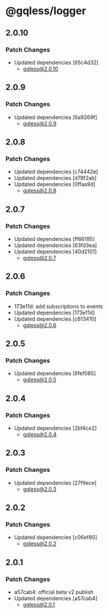 # @gqless/logger

## 2.0.10

### Patch Changes

- Updated dependencies [65c4d32]
  - gqless@2.0.10

## 2.0.9

### Patch Changes

- Updated dependencies [6a9269f]
  - gqless@2.0.9

## 2.0.8

### Patch Changes

- Updated dependencies [c74442e]
- Updated dependencies [d78f2ab]
- Updated dependencies [0ffaa9d]
  - gqless@2.0.8

## 2.0.7

### Patch Changes

- Updated dependencies [ff66195]
- Updated dependencies [63fd3ea]
- Updated dependencies [40d2101]
  - gqless@2.0.7

## 2.0.6

### Patch Changes

- 173e11d: add subscriptions to events
- Updated dependencies [173e11d]
- Updated dependencies [c613410]
  - gqless@2.0.6

## 2.0.5

### Patch Changes

- Updated dependencies [6fef085]
  - gqless@2.0.5

## 2.0.4

### Patch Changes

- Updated dependencies [2bf4ce2]
  - gqless@2.0.4

## 2.0.3

### Patch Changes

- Updated dependencies [27f9ece]
  - gqless@2.0.3

## 2.0.2

### Patch Changes

- Updated dependencies [c06ef80]
  - gqless@2.0.2

## 2.0.1

### Patch Changes

- a57cab4: official beta v2 publish
- Updated dependencies [a57cab4]
  - gqless@2.0.1

